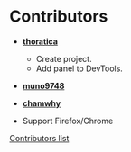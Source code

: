 Contributors
============================================

* **[thoratica](https://github.com/thoratica)**
  * Create project.
  * Add panel to DevTools.
 
* **[muno9748](https://github.com/muno9748)**

* **[chamwhy](https://github.com/chamwhy)**
 * Support Firefox/Chrome

[Contributors list](https://github.com/Entry-DevTools/EntryDevTools/contributors)
